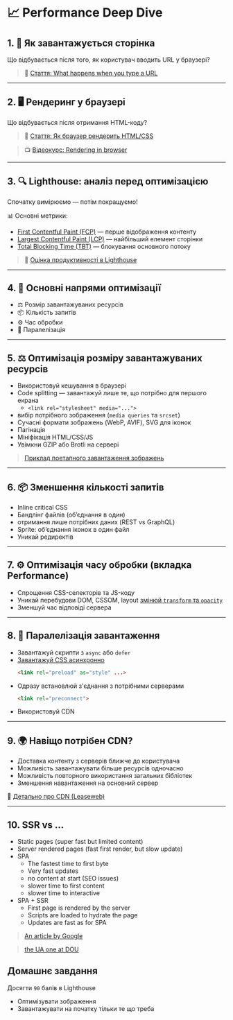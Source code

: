 # 📈 Performance Deep Dive


## 1. 🚀 Як завантажується сторінка

Що відбувається після того, як користувач вводить URL у браузері?

> 🔗 [Стаття: What happens when you type a URL](https://aws.amazon.com/blogs/mobile/what-happens-when-you-type-a-url-into-your-browser/)

---

## 2. 🖥 Рендеринг у браузері

Що відбувається після отримання HTML-коду?

> 🔗 [Стаття: Як браузер рендерить HTML/CSS](https://medium.com/@mustafa.abdelmogoud/how-the-browser-renders-html-css-27920d8ccaa6)

> 📺 [Відеокурс: Rendering in browser](https://www.youtube.com/playlist?list=PLAwxTw4SYaPmKmNX-INgcxQWf30KuWa_A)

---

## 3. 🔍 Lighthouse: аналіз перед оптимізацією

Спочатку вимірюємо — потім покращуємо!

📊 Основні метрики:

- [First Contentful Paint (FCP)](https://developer.chrome.com/docs/lighthouse/performance/first-contentful-paint) — перше відображення контенту
- [Largest Contentful Paint (LCP)](https://developer.chrome.com/docs/lighthouse/performance/lighthouse-largest-contentful-paint) — найбільший елемент сторінки
- [Total Blocking Time (TBT)](https://developer.chrome.com/docs/lighthouse/performance/lighthouse-total-blocking-time) — блокування основного потоку

> 📎 [Оцінка продуктивності в Lighthouse](https://developer.chrome.com/docs/lighthouse/performance/performance-scoring)

---

## 4. 🔧 Основні напрями оптимізації

- ⚖️ Розмір завантажуваних ресурсів
- 📦 Кількість запитів
- ⚙️ Час обробки
- 🔀 Паралелізація

---

## 5. ⚖️ Оптимізація розміру завантажуваних ресурсів

- Використовуй кешування в браузері
- Code splitting — завантажуй лише те, що потрібно для першого екрана
  - `<link rel="stylesheet" media="...">`
- вибір потрібного зображення (`media queries` та `srcset`)
- Сучасні формати зображень (WebP, AVIF), SVG для іконок
- Пагінація
- Мініфікація HTML/CSS/JS
- Увімкни GZIP або Brotli на сервері

> [Приклад поетапного завантаження зображень](https://www.youtube.com/watch?v=hJ7Rg1821Q0)
---

## 6. 📦 Зменшення кількості запитів

- Inline critical CSS
- Бандлінг файлів (об’єднання в один)
- отримання лише потрібних даних (REST vs GraphQL)
- Sprite: об’єднання іконок в один файл
- Уникай редиректів

---

## 7. ⚙️ Оптимізація часу обробки (вкладка Performance)

- Спрощення CSS-селекторів та JS-коду
- Уникай перебудови DOM, CSSOM, layout [змінюй `transform` та `opacity`](https://web.dev/articles/stick-to-compositor-only-properties-and-manage-layer-count)
- Зменшуй час відповіді сервера

---

## 8. 🔀 Паралелізація завантаження


- Завантажуй скрипти з `async` або `defer`
- [Завантажуй CSS асинхронно](https://web.dev/articles/defer-non-critical-css)
    ```html
    <link rel="preload" as="style" ...>
    ```
- Одразу встановлюй з'єднання з потрібними серверами
    ```html
    <link rel="preconnect">
    ```
- Використовуй CDN

---

## 9. 🌍 Навіщо потрібен CDN?

- Доставка контенту з серверів ближче до користувача
- Можливість завантажувати більше ресурсів одночасно
- Можливість повторного використання загальних бібліотек
- Зменшення навантаження на основний сервер

📎 [Детально про CDN (Leaseweb)](https://www.leaseweb.com/cdn#work)

---

## 10. SSR vs ...

- Static pages (super fast but limited content)
- Server rendered pages (fast first render, but slow update)
- SPA
  - The fastest time to first byte
  - Very fast updates
  - no content at start (SEO issues)
  - slower time to first content
  - slower time to interactive
- SPA + SSR
  - First page is rendered by the server
  - Scripts are loaded to hydrate the page
  - Updates are fast as for SPA

> [An article by Google](https://developers.google.com/web/updates/2019/02/rendering-on-the-web?hl=en)

> [the UA one at DOU](https://dou.ua/forums/topic/41585/)

## Домашнє завдання

Досягти `90` балів в Lighthouse
- Оптимізувати зображення
- Завантажувати на початку тільки те що треба
